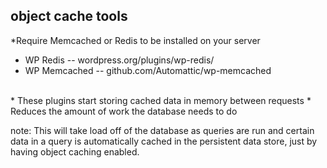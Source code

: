 ##  object cache tools

*Require Memcached or Redis to be installed on your server

* WP Redis -- wordpress.org/plugins/wp-redis/
* WP Memcached -- github.com/Automattic/wp-memcached

<br>
* These plugins start storing cached data in memory between requests
* Reduces the amount of work the database needs to do

note:
    This will take load off of the database as queries are run and certain data in a query is automatically cached in the persistent data store, just by having object caching enabled.

